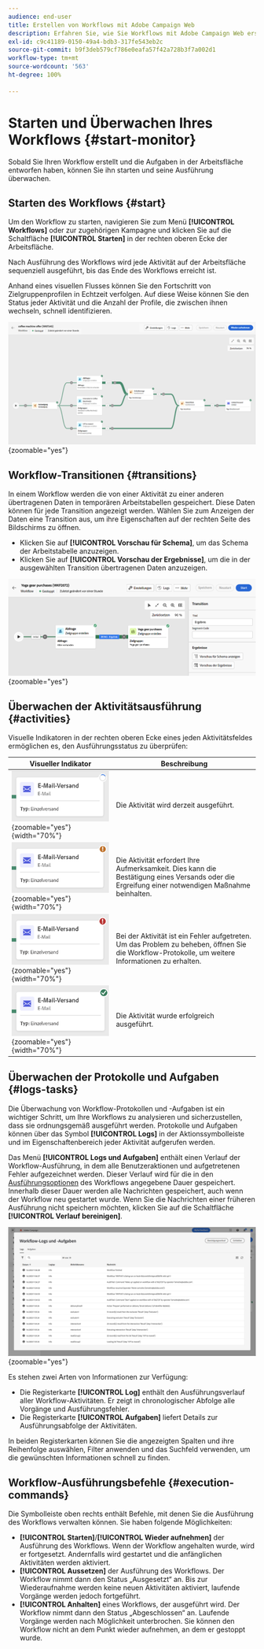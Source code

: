 ```yaml
---
audience: end-user
title: Erstellen von Workflows mit Adobe Campaign Web
description: Erfahren Sie, wie Sie Workflows mit Adobe Campaign Web erstellen
exl-id: c9c41189-0150-49a4-bdb3-317fe543eb2c
source-git-commit: b9f3deb579cf786e0eafa57f42a728b3f7a002d1
workflow-type: tm+mt
source-wordcount: '563'
ht-degree: 100%

---
```


# Starten und Überwachen Ihres Workflows {#start-monitor}

Sobald Sie Ihren Workflow erstellt und die Aufgaben in der Arbeitsfläche entworfen haben, können Sie ihn starten und seine Ausführung überwachen.

## Starten des Workflows {#start}

Um den Workflow zu starten, navigieren Sie zum Menü **[!UICONTROL Workflows]** oder zur zugehörigen Kampagne und klicken Sie auf die Schaltfläche **[!UICONTROL Starten]** in der rechten oberen Ecke der Arbeitsfläche.

Nach Ausführung des Workflows wird jede Aktivität auf der Arbeitsfläche sequenziell ausgeführt, bis das Ende des Workflows erreicht ist.

Anhand eines visuellen Flusses können Sie den Fortschritt von Zielgruppenprofilen in Echtzeit verfolgen. Auf diese Weise können Sie den Status jeder Aktivität und die Anzahl der Profile, die zwischen ihnen wechseln, schnell identifizieren.

![Visuelle Darstellung der laufenden Workflow-Ausführung.](assets/workflow-execution.png){zoomable="yes"}

## Workflow-Transitionen {#transitions}

In einem Workflow werden die von einer Aktivität zu einer anderen übertragenen Daten in temporären Arbeitstabellen gespeichert. Diese Daten können für jede Transition angezeigt werden. Wählen Sie zum Anzeigen der Daten eine Transition aus, um ihre Eigenschaften auf der rechten Seite des Bildschirms zu öffnen.

* Klicken Sie auf **[!UICONTROL Vorschau für Schema]**, um das Schema der Arbeitstabelle anzuzeigen.
* Klicken Sie auf **[!UICONTROL Vorschau der Ergebnisse]**, um die in der ausgewählten Transition übertragenen Daten anzuzeigen.

![Beispiel für Transitionseigenschaften und Datenvorschau.](assets/transition.png){zoomable="yes"}

## Überwachen der Aktivitätsausführung {#activities}

Visuelle Indikatoren in der rechten oberen Ecke eines jeden Aktivitätsfeldes ermöglichen es, den Ausführungsstatus zu überprüfen:

| Visueller Indikator | Beschreibung |
|------------------|-------------|
| ![](assets/activity-status-pending.png){zoomable="yes"}{width="70%"} | Die Aktivität wird derzeit ausgeführt. |
| ![](assets/activity-status-orange.png){zoomable="yes"}{width="70%"} | Die Aktivität erfordert Ihre Aufmerksamkeit. Dies kann die Bestätigung eines Versands oder die Ergreifung einer notwendigen Maßnahme beinhalten. |
| ![](assets/activity-status-red.png){zoomable="yes"}{width="70%"} | Bei der Aktivität ist ein Fehler aufgetreten. Um das Problem zu beheben, öffnen Sie die Workflow-Protokolle, um weitere Informationen zu erhalten. |
| ![](assets/activity-status-green.png){zoomable="yes"}{width="70%"} | Die Aktivität wurde erfolgreich ausgeführt. |

## Überwachen der Protokolle und Aufgaben {#logs-tasks}

Die Überwachung von Workflow-Protokollen und -Aufgaben ist ein wichtiger Schritt, um Ihre Workflows zu analysieren und sicherzustellen, dass sie ordnungsgemäß ausgeführt werden. Protokolle und Aufgaben können über das Symbol **[!UICONTROL Logs]** in der Aktionssymbolleiste und im Eigenschaftenbereich jeder Aktivität aufgerufen werden.

Das Menü **[!UICONTROL Logs und Aufgaben]** enthält einen Verlauf der Workflow-Ausführung, in dem alle Benutzeraktionen und aufgetretenen Fehler aufgezeichnet werden. Dieser Verlauf wird für die in den [Ausführungsoptionen](workflow-settings.md) des Workflows angegebene Dauer gespeichert. Innerhalb dieser Dauer werden alle Nachrichten gespeichert, auch wenn der Workflow neu gestartet wurde. Wenn Sie die Nachrichten einer früheren Ausführung nicht speichern möchten, klicken Sie auf die Schaltfläche **[!UICONTROL Verlauf bereinigen]**.

![Beispiel für die Benutzeroberfläche für Workflow-Protokolle und -Aufgaben.](assets/workflow-logs.png){zoomable="yes"}

Es stehen zwei Arten von Informationen zur Verfügung:

* Die Registerkarte **[!UICONTROL Log]** enthält den Ausführungsverlauf aller Workflow-Aktivitäten. Er zeigt in chronologischer Abfolge alle Vorgänge und Ausführungsfehler.
* Die Registerkarte **[!UICONTROL Aufgaben]** liefert Details zur Ausführungsabfolge der Aktivitäten.

In beiden Registerkarten können Sie die angezeigten Spalten und ihre Reihenfolge auswählen, Filter anwenden und das Suchfeld verwenden, um die gewünschten Informationen schnell zu finden.

## Workflow-Ausführungsbefehle {#execution-commands}

Die Symbolleiste oben rechts enthält Befehle, mit denen Sie die Ausführung des Workflows verwalten können. Sie haben folgende Möglichkeiten:

* **[!UICONTROL Starten]**/**[!UICONTROL Wieder aufnehmen]** der Ausführung des Workflows. Wenn der Workflow angehalten wurde, wird er fortgesetzt. Andernfalls wird gestartet und die anfänglichen Aktivitäten werden aktiviert.
* **[!UICONTROL Aussetzen]** der Ausführung des Workflows. Der Workflow nimmt dann den Status „Ausgesetzt“ an. Bis zur Wiederaufnahme werden keine neuen Aktivitäten aktiviert, laufende Vorgänge werden jedoch fortgeführt.
* **[!UICONTROL Anhalten]** eines Workflows, der ausgeführt wird. Der Workflow nimmt dann den Status „Abgeschlossen“ an. Laufende Vorgänge werden nach Möglichkeit unterbrochen. Sie können den Workflow nicht an dem Punkt wieder aufnehmen, an dem er gestoppt wurde.